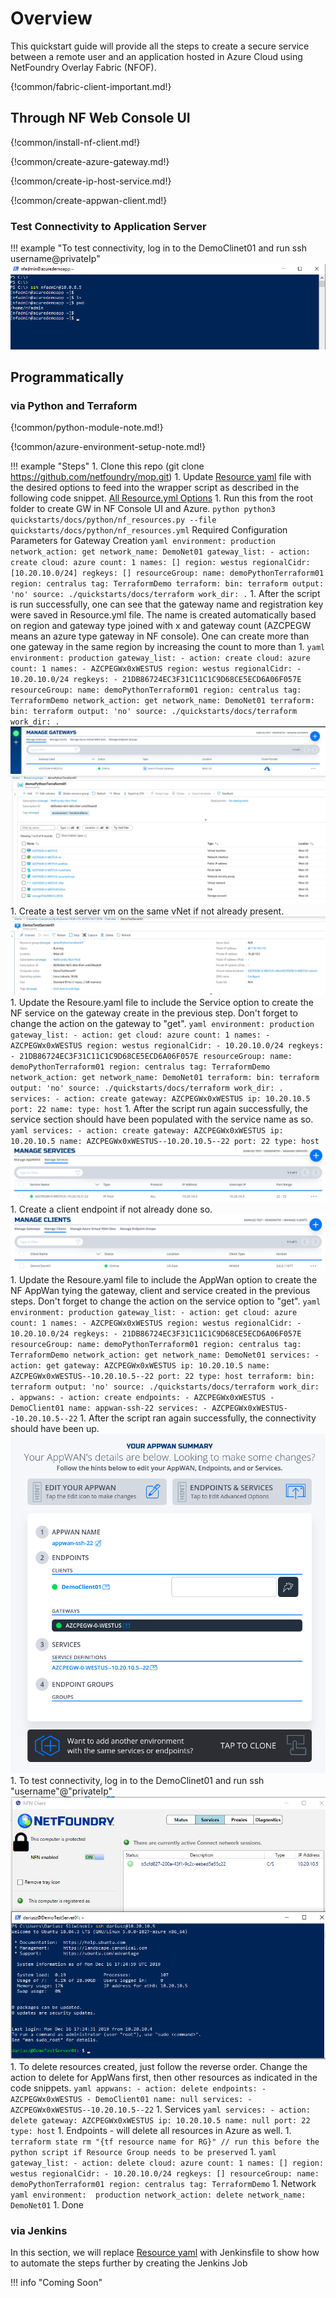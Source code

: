 # Overview
This quickstart guide will provide all the steps to create a secure service between a remote user and an application hosted in Azure Cloud using NetFoundry Overlay Fabric (NFOF).

{!common/fabric-client-important.md!}

## Through NF Web Console UI

{!common/install-nf-client.md!}

{!common/create-azure-gateway.md!}

{!common/create-ip-host-service.md!}

{!common/create-appwan-client.md!}

### Test Connectivity to Application Server

!!! example "To test connectivity, log in to the DemoClinet01 and run ssh username@privateIp"
    ![Image](../images/CreateService06.png)

## Programmatically

### via Python and Terraform

{!common/python-module-note.md!}

{!common/azure-environment-setup-note.md!}

!!! example "Steps"
    1. Clone this repo (git clone https://github.com/netfoundry/mop.git)
    1. Update [Resource yaml](../python/nf_resources.yml) file with the desired options to feed into the wrapper script as described
    in the following code snippet.
    [All Resource.yml Options](README.md)
    1. Run this from the root folder to create GW in NF Console UI and Azure.
    ``` python
    python3 quickstarts/docs/python/nf_resources.py --file quickstarts/docs/python/nf_resources.yml
    ```
    Required Configuration Parameters for Gateway Creation
    ``` yaml
    environment: production
    network_action: get
    network_name: DemoNet01
    gateway_list:
    - action: create
      cloud: azure
      count: 1
      names: []
      region: westus
      regionalCidr: [10.20.10.0/24]
      regkeys: []
      resourceGroup:
        name: demoPythonTerraform01
        region: centralus
      tag: TerraformDemo
    terraform:
      bin: terraform
      output: 'no'
      source: ./quickstarts/docs/terraform
      work_dir: .
    ```
    1. After the script is run successfully, one can see that the gateway name and registration key were saved in Resource.yml file. The name is created automatically based on region and gateway type joined with x and gateway count (AZCPEGW means an azure type gateway in NF console). One can create more than one gateway in the same region by increasing the count to more than 1.
    ``` yaml
    environment: production
    gateway_list:
    - action: create
      cloud: azure
      count: 1
      names:
      - AZCPEGWx0xWESTUS
      region: westus
      regionalCidr:
      - 10.20.10.0/24
      regkeys:
      - 21DB86724EC3F31C11C1C9D68CE5ECD6A06F057E
      resourceGroup:
        name: demoPythonTerraform01
        region: centralus
      tag: TerraformDemo
    network_action: get
    network_name: DemoNet01
    terraform:
      bin: terraform
      output: 'no'
      source: ./quickstarts/docs/terraform
      work_dir: .
    ```
    ![Image](../images/CreateManagedGatewayAzure11.png)
    ![Image](../images/CreateManagedGatewayAzure12.png)
    1. Create a test server vm on the same vNet if not already present.
    ![Image](../images/CreateManagedGatewayAzure13.png)
    1. Update the Resoure.yaml file to include the Service option to create the NF service on the gateway create in the previous step. Don't forget to change the action on the gateway to "get".
    ``` yaml
    environment: production
    gateway_list:
    - action: get
      cloud: azure
      count: 1
      names:
      - AZCPEGWx0xWESTUS
      region: westus
      regionalCidr:
      - 10.20.10.0/24
      regkeys:
      - 21DB86724EC3F31C11C1C9D68CE5ECD6A06F057E
      resourceGroup:
        name: demoPythonTerraform01
        region: centralus
      tag: TerraformDemo
    network_action: get
    network_name: DemoNet01
    terraform:
      bin: terraform
      output: 'no'
      source: ./quickstarts/docs/terraform
      work_dir: .
    services:
    - action: create
      gateway: AZCPEGWx0xWESTUS
      ip: 10.20.10.5
      port: 22
      name:
      type: host
    ```
    1. After the script run again successfully, the service section should have been populated with the service name as so.
    ``` yaml
    services:
    - action: create
      gateway: AZCPEGWx0xWESTUS
      ip: 10.20.10.5
      name: AZCPEGWx0xWESTUS--10.20.10.5--22
      port: 22
      type: host
    ```
    ![Image](../images/CreateService07.png)
    1. Create a client endpoint if not already done so.
    ![Image](../images/DemoClient01.png)
    1. Update the Resoure.yaml file to include the AppWan option to create the NF AppWan tying the gateway, client and service created in the previous steps. Don't forget to change the action on the service option to "get".
    ``` yaml
    environment: production
    gateway_list:
    - action: get
      cloud: azure
      count: 1
      names:
      - AZCPEGWx0xWESTUS
      region: westus
      regionalCidr:
      - 10.20.10.0/24
      regkeys:
      - 21DB86724EC3F31C11C1C9D68CE5ECD6A06F057E
      resourceGroup:
        name: demoPythonTerraform01
        region: centralus
      tag: TerraformDemo
    network_action: get
    network_name: DemoNet01
    services:
    - action: get
      gateway: AZCPEGWx0xWESTUS
      ip: 10.20.10.5
      name: AZCPEGWx0xWESTUS--10.20.10.5--22
      port: 22
      type: host
    terraform:
      bin: terraform
      output: 'no'
      source: ./quickstarts/docs/terraform
      work_dir: .
    appwans:
    - action: create
      endpoints:
      - AZCPEGWx0xWESTUS
      - DemoClient01
      name: appwan-ssh-22
      services:
      - AZCPEGWx0xWESTUS--10.20.10.5--22
    ```
    1. After the script ran again successfully, the connectivity should have been up.
    ![Image](../images/CreateAppWan06.png)
    1. To test connectivity, log in to the DemoClinet01 and run ssh "username"@"privateIp"
    ![Image](../images/DemoClientTestSsh01.png)
    1. To delete resources created, just follow the reverse order. Change the action to delete for AppWans first, then other resources as indicated in the code snippets.
    ``` yaml
    appwans:
    - action: delete
      endpoints:
      - AZCPEGWx0xWESTUS
      - DemoClient01
      name: null
      services:
      - AZCPEGWx0xWESTUS--10.20.10.5--22
    ```
    1. Services
    ``` yaml
    services:
    - action: delete
      gateway: AZCPEGWx0xWESTUS
      ip: 10.20.10.5
      name: null
      port: 22
      type: host
    ```
    1. Endpoints - will delete all resources in Azure as well.
        1. `terraform state rm "{tf resource name for RG}" // run this before the python script if Resource Group needs to be preserved`
        1. 
    ``` yaml
    gateway_list:
    - action: delete
      cloud: azure
      count: 1
      names: []
      region: westus
      regionalCidr:
      - 10.20.10.0/24
      regkeys: []
      resourceGroup:
        name: demoPythonTerraform01
        region: centralus
      tag: TerraformDemo
    ```
    1. Network
    ``` yaml
    environment:  production
    network_action: delete
    network_name: DemoNet01
    ```
    1. Done

### via Jenkins

In this section, we will replace [Resource yaml](../python/nf_resources.yml) with Jenkinsfile to show how to automate the steps further by creating the Jenkins Job

!!! info "Coming Soon"
